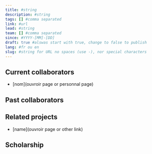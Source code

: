 ```yaml
---
title: #string
description: #string
tags: [] #comma separated
link: #url
lead: #string
team: [] #comma separated
since: #YYYY-[MM]-[DD]
draft: true #alswas start with true, change to false to publish
lang: #fr ou en
slug: #string for URL no spaces (use -), nor special characters
---
```


<!-- project description -->


## Current collaborators
- [nom](ouvroir page or personnal page)


## Past collaborators


## Related projects
- [name](ouvroir page or other link)


## Scholarship
<!--publications, expos, articles, conférences-->





<!-- copy this to start a new yaml frontmatter
title: 
description: 
tags: []
link:
lead: 
team: []
since: 
draft: true
lang: 
slug: 
-->